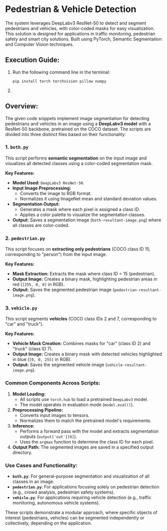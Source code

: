 # Pedestrian & Vehicle Detection
The system leverages DeepLabv3 ResNet-50 to detect and segment pedestrians and vehicles, with color-coded masks for easy visualization. This solution is designed for applications in traffic monitoring, pedestrian safety and smart city solutions. Built using PyTorch, Semantic Segmentation and Computer Vision techniques.

## Execution Guide:
1. Run the following command line in the terminal:
   ```
   pip install torch torchvision pillow numpy
   ```

2. 

## Overview:
The given code snippets implement image segmentation for detecting pedestrians and vehicles in an image using a **DeepLabv3 model** with a ResNet-50 backbone, pretrained on the COCO dataset. The scripts are divided into three distinct files based on their functionality:

### **1. `both.py`**
This script performs **semantic segmentation** on the input image and visualizes all detected classes using a color-coded segmentation mask.

**Key Features:**
- **Model Used:** `DeepLabv3 ResNet-50`.
- **Input Image Preprocessing:**
  - Converts the image to RGB format.
  - Normalizes it using ImageNet mean and standard deviation values.
- **Segmentation Output:**
  - Generates a mask where each pixel is assigned a class ID.
  - Applies a color palette to visualize the segmentation classes.
- **Output:** Saves a segmentation image (`both-resultant-image.png`) where all classes are color-coded.

### **2. `pedestrian.py`**
This script focuses on **extracting only pedestrians** (COCO class ID 15, corresponding to "person") from the input image.

**Key Features:**
- **Mask Extraction:** Extracts the mask where class ID = 15 (pedestrian).
- **Output Image:** Creates a binary mask, highlighting pedestrian areas in red (`[255, 0, 0]` in RGB).
- **Output:** Saves the segmented pedestrian image (`pedestrian-resultant-image.png`).

### **3. `vehicle.py`**
This script segments **vehicles** (COCO class IDs 2 and 7, corresponding to "car" and "truck").

**Key Features:**
- **Vehicle Mask Creation:** Combines masks for "car" (class ID 2) and "truck" (class ID 7).
- **Output Image:** Creates a binary mask with detected vehicles highlighted in blue (`[0, 0, 255]` in RGB).
- **Output:** Saves the segmented vehicle image (`vehicle-resultant-image.png`).

### **Common Components Across Scripts:**
1. **Model Loading:**
   - All scripts use `torch.hub` to load a pretrained `DeepLabv3` model.
   - The model operates in evaluation mode (`model.eval()`).
2. **Preprocessing Pipeline:**
   - Converts input images to tensors.
   - Normalizes them to match the pretrained model's requirements.
3. **Inference:**
   - Performs a forward pass with the model and extracts segmentation outputs (`output['out'][0]`).
   - Uses the `argmax` function to determine the class ID for each pixel.
4. **Output Path:** The segmented images are saved in a specified output directory.

### **Use Cases and Functionality:**
- **`both.py`**: For general-purpose segmentation and visualization of all classes in an image.
- **`pedestrian.py`**: For applications focusing solely on pedestrian detection (e.g., crowd analysis, pedestrian safety systems).
- **`vehicle.py`**: For applications requiring vehicle detection (e.g., traffic monitoring, autonomous vehicle systems).

These scripts demonstrate a modular approach, where specific objects of interest (pedestrians, vehicles) can be segmented independently or collectively, depending on the application.

